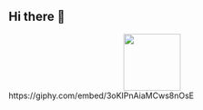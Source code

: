 ## Hi there 👋

<div id="header" align="center">
  <img src="https://media.giphy.com/media/v1.Y2lkPTc5MGI3NjExb282N3h2cWlwaHd6ZW1yM3g3MXE0NWw0YWh1enJtdDZxbHZjN3R0NSZlcD12MV9pbnRlcm5hbF9naWZfYnlfaWQmY3Q9Zw/3oKIPnAiaMCws8nOsE/giphy.gif" width="100"/>
</div>
https://giphy.com/embed/3oKIPnAiaMCws8nOsE
<!--
**supanile/supanile** is a ✨ _special_ ✨ repository because its `README.md` (this file) appears on your GitHub profile.

Here are some ideas to get you started:

- 🔭 I’m currently working on ...
- 🌱 I’m currently learning ...
- 👯 I’m looking to collaborate on ...
- 🤔 I’m looking for help with ...
- 💬 Ask me about ...
- 📫 How to reach me: ...
- 😄 Pronouns: ...
- ⚡ Fun fact: ...
-->
